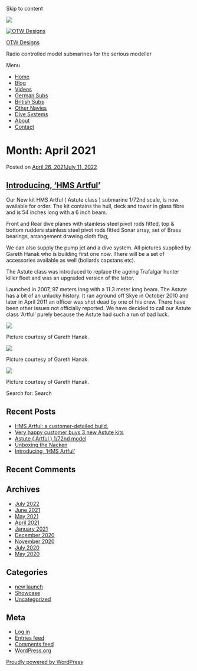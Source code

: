 Skip to content

![](/downloaded/images/cropped-home-back.jpg)

[![OTW Designs](/downloaded/images/cropped-fish-1.png)](/)

[OTW Designs](/)

Radio controlled model submarines for the serious modeller

Menu

  * [Home](/)
  * [Blog](/blog/)
  * [Videos](/videos/)
  * [German Subs](/#GermanSubs)
  * [British Subs](/#BritishSubs)
  * [Other Navies](/#OtherNavies)
  * [Dive Systems](/#DiveSystems)
  * [About](/about-2/)
  * [Contact](/contact-us/)

# Month: April 2021

Posted on [April 26, 2021July 11, 2022](/new-launch/introducing-hms-artful/)

## [Introducing, ‘HMS Artful’](/new-launch/introducing-hms-artful/)

Our New kit HMS Artful ( Astute class ) submarine 1/72nd scale, is now
available for order. The kit contains the hull, deck and tower in glass fibre
and is 54 inches long with a 6 inch beam.

Front and Rear dive planes with stainless steel pivot rods fitted, top &
bottom rudders stainless steel pivot rods fitted Sonar array, set of Brass
bearings, arrangement drawing cloth flag,

We can also supply the pump jet and a dive system. All pictures supplied by
Gareth Hanak who is building first one now. There will be a set of accessories
available as well (bollards capstans etc).

The Astute class was introduced to replace the ageing Trafalgar hunter killer
fleet and was an upgraded version of the latter.

Launched in 2007, 97 meters long with a 11.3 meter long beam. The Astute has a
bit of an unlucky history. It ran aground off Skye in October 2010 and later
in April 2011 an officer was shot dead by one of his crew. There have been
other issues not officially reported. We have decided to call our Astute class
‘Artful’ purely because the Astute had such a run of bad luck.

[![](/downloaded/images/Artful-c_1-150x150.jpg)](/wp-content/uploads/2021/04/Artful-c_1.jpg)

Picture courtesy of Gareth Hanak.

[![](/downloaded/images/Aetful-b-150x150.jpg)](/wp-content/uploads/2021/04/Aetful-b.jpg)

Picture courtesy of Gareth Hanak.

[![](/downloaded/images/Artful-a-150x150.jpg)](/wp-content/uploads/2021/04/Artful-a.jpg)

Picture courtesy of Gareth Hanak.

Search for: Search

## Recent Posts

  * [HMS Artful: a customer-detailed build.](/uncategorized/hms-artful-a-customer-detailed-build/)
  * [Very happy customer buys 3 new Astute kits](/uncategorized/very-happy-customer-buys-3-new-astute-kits/)
  * [Astute ( Artful ) 1/72nd model](/uncategorized/astute-artful-1-72nd-model/)
  * [Unboxing the Nacken](/uncategorized/unboxing-the-nacken/)
  * [Introducing, ‘HMS Artful’](/new-launch/introducing-hms-artful/)

## Recent Comments

## Archives

  * [July 2022](/2022/07/)
  * [June 2021](/2021/06/)
  * [May 2021](/2021/05/)
  * [April 2021](/2021/04/)
  * [January 2021](/2021/01/)
  * [December 2020](/2020/12/)
  * [November 2020](/2020/11/)
  * [July 2020](/2020/07/)
  * [May 2020](/2020/05/)

## Categories

  * [new launch](/category/new-launch/)
  * [Showcase](/category/showcase/)
  * [Uncategorized](/category/uncategorized/)

## Meta

  * [Log in](/wp-login.php)
  * [Entries feed](/feed/)
  * [Comments feed](/comments/feed/)
  * [WordPress.org](https://en-gb.wordpress.org/)

[ Proudly powered by WordPress ](https://en-gb.wordpress.org/)

